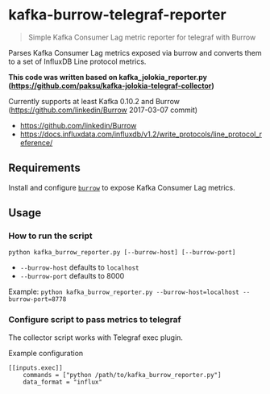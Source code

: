 # kafka-burrow-telegraf-reporter
>  Simple Kafka Consumer Lag metric reporter for telegraf with Burrow

Parses Kafka Consumer Lag metrics exposed via burrow and converts them to a set of InfluxDB Line protocol metrics.

**This code was written based on kafka_jolokia_reporter.py (https://github.com/paksu/kafka-jolokia-telegraf-collector)**

Currently supports at least Kafka 0.10.2 and Burrow (https://github.com/linkedin/Burrow 2017-03-07 commit)
- https://github.com/linkedin/Burrow
- https://docs.influxdata.com/influxdb/v1.2/write_protocols/line_protocol_reference/


## Requirements

Install and configure [`burrow`](https://github.com/linkedin/Burrow/blob/master/README.md) to expose Kafka Consumer Lag metrics.

## Usage

### How to run the script
```python kafka_burrow_reporter.py [--burrow-host] [--burrow-port]```

- `--burrow-host` defaults to `localhost`
- `--burrow-port` defaults to 8000

Example:
```python kafka_burrow_reporter.py --burrow-host=localhost --burrow-port=8778```

### Configure script to pass metrics to telegraf

The collector script works with Telegraf exec plugin.

Example configuration
```
[[inputs.exec]]
    commands = ["python /path/to/kafka_burrow_reporter.py"]
    data_format = "influx"
```
